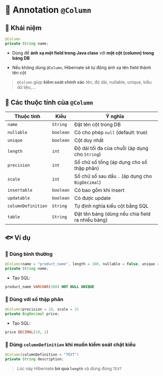 # 🌱 Annotation **`@Column`**

## 🍅 Khái niệm

```java
@Column
private String name;
```

- Dùng để **ánh xạ một field trong Java class** với **một cột (column) trong bảng DB**

- Nếu không dùng `@Column`, Hibernate sẽ tự động ánh xạ tên field thành tên cột

> `@Column` giúp **kiểm soát chính xác** tên, độ dài, nullable, unique, kiểu dữ liệu,...

## 🐬 Các thuộc tính của `@Column`

| Thuộc tính         | Kiểu      | Ý nghĩa                                          |
| ------------------ | --------- | ------------------------------------------------ |
| `name`             | `String`  | Đặt tên cột trong DB                             |
| `nullable`         | `boolean` | Có cho phép `null` (default: true)               |
| `unique`           | `boolean` | Cột duy nhất                                     |
| `length`           | `int`     | Độ dài tối đa của chuỗi (áp dụng cho `String`)   |
| `precision`        | `int`     | Số chữ số tổng (áp dụng cho số thập phân)        |
| `scale`            | `int`     | Số chữ số sau dấu `.` (áp dụng cho `BigDecimal`) |
| `insertable`       | `boolean` | Có bao gồm khi insert                            |
| `updatable`        | `boolean` | Có được update                                   |
| `columnDefinition` | `String`  | Tự định nghĩa kiểu cột bằng SQL                  |
| `table`            | `String`  | Đặt tên bảng (dùng nếu chia field ra nhiều bảng) |

## 🐟 Ví dụ

### 🦢 Dùng bình thường

```java
@Column(name = "product_name", length = 100, nullable = false, unique = true)
private String name;
```

- Tạo SQL:

```sql
product_name VARCHAR(100) NOT NULL UNIQUE
```

### 🐳 Dùng với số thập phân

```java
@Column(precision = 10, scale = 2)
private BigDecimal price;
```

- Tạo SQL:

```sql
price DECIMAL(10, 2)
```

### 📌 Dùng `columnDefinition` khi muốn kiểm soát chặt kiểu

```java
@Column(columnDefinition = "TEXT")
private String description;
```

> Lúc này Hibernate **bỏ qua `length`** và dùng đúng `TEXT`
